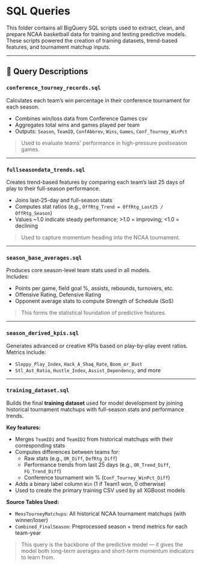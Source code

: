 # SQL Queries

This folder contains all BigQuery SQL scripts used to extract, clean, and prepare NCAA basketball data for training and testing predictive models. These scripts powered the creation of training datasets, trend-based features, and tournament matchup inputs.

---

## 📄 Query Descriptions

### `conference_tourney_records.sql`  
Calculates each team’s win percentage in their conference tournament for each season.  
- Combines win/loss data from Conference Games csv
- Aggregates total wins and games played per team
- Outputs: `Season`, `TeamID`, `ConfAbbrev`, `Wins`, `Games`, `Conf_Tourney_WinPct`  
> Used to evaluate teams' performance in high-pressure postseason games.

---

### `fullseasondata_trends.sql`  
Creates trend-based features by comparing each team’s last 25 days of play to their full-season performance.  
- Joins last-25-day and full-season stats
- Computes stat ratios (e.g., `OffRtg_Trend = OffRtg_Last25 / OffRtg_Season`)
- Values ~1.0 indicate steady performance; >1.0 = improving; <1.0 = declining  
> Used to capture momentum heading into the NCAA tournament.

---

### `season_base_averages.sql`  
Produces core season-level team stats used in all models.  
Includes:
- Points per game, field goal %, assists, rebounds, turnovers, etc.
- Offensive Rating, Defensive Rating
- Opponent average stats to compute Strength of Schedule (SoS)  
> This forms the statistical foundation of predictive features.

---

### `season_derived_kpis.sql`  
Generates advanced or creative KPIs based on play-by-play event ratios.  
Metrics include:
- `Sloppy_Play_Index`, `Hack_A_Shaq_Rate`, `Boom_or_Bust`
- `Stl_Ast_Ratio`, `Hustle_Index`, `Assist_Dependency`, and more  

---

### `training_dataset.sql`

Builds the final **training dataset** used for model development by joining historical tournament matchups with full-season stats and performance trends.

**Key features:**
- Merges `TeamID1` and `TeamID2` from historical matchups with their corresponding stats
- Computes differences between teams for:
  - Raw stats (e.g., `OR_Diff`, `DefRtg_Diff`)
  - Performance trends from last 25 days (e.g., `OR_Trend_Diff`, `FG_Trend_Diff`)
  - Conference tournament win % (`Conf_Tourney_WinPct_Diff`)
- Adds a binary label column `Win` (1 if Team1 won, 0 otherwise)
- Used to create the primary training CSV used by all XGBoost models

**Source Tables Used:**
- `MensTourneyMatchups`: All historical NCAA tournament matchups (with winner/loser)
- `Combined_FinalSeason`: Preprocessed season + trend metrics for each team-year

> This query is the backbone of the predictive model — it gives the model both long-term averages and short-term momentum indicators to learn from.

